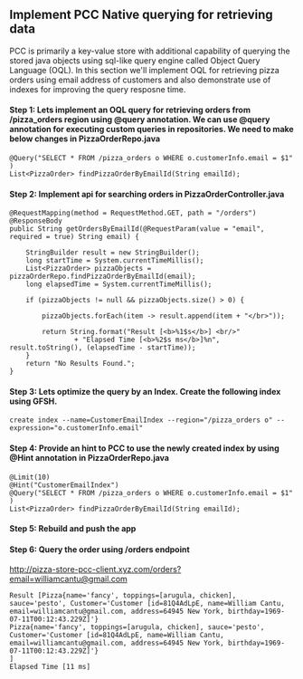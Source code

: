## Implement PCC Native querying for retrieving data

PCC is primarily a key-value store with additional capability of querying the stored java objects using sql-like query engine called Object Query Language (OQL). In this section we'll implement OQL for retrieving pizza orders using email address of customers and also demonstrate use of indexes for improving the query resposne time.

#### Step 1: Lets implement an OQL query for retrieving orders from /pizza_orders region using @query annotation. We can use @query annotation for executing custom queries in repositories. We need to make below changes in PizzaOrderRepo.java

```
@Query("SELECT * FROM /pizza_orders o WHERE o.customerInfo.email = $1" )
List<PizzaOrder> findPizzaOrderByEmailId(String emailId);

```

#### Step 2: Implement api for searching orders in PizzaOrderController.java

```
@RequestMapping(method = RequestMethod.GET, path = "/orders")
@ResponseBody
public String getOrdersByEmailId(@RequestParam(value = "email", required = true) String email) {

	StringBuilder result = new StringBuilder();
	long startTime = System.currentTimeMillis();
	List<PizzaOrder> pizzaObjects = pizzaOrderRepo.findPizzaOrderByEmailId(email);
	long elapsedTime = System.currentTimeMillis();

    if (pizzaObjects != null && pizzaObjects.size() > 0) {

    	pizzaObjects.forEach(item -> result.append(item + "</br>"));

    	return String.format("Result [<b>%1$s</b>] <br/>"
    			+ "Elapsed Time [<b>%2$s ms</b>]%n", result.toString(), (elapsedTime - startTime));
    }
	return "No Results Found.";
}
```

#### Step 3: Lets optimize the query by an Index. Create the following index using GFSH.

```
create index --name=CustomerEmailIndex --region="/pizza_orders o" --expression="o.customerInfo.email"
```

#### Step 4: Provide an hint to PCC to use the newly created index by using @Hint annotation in PizzaOrderRepo.java

```
@Limit(10)
@Hint("CustomerEmailIndex")
@Query("SELECT * FROM /pizza_orders o WHERE o.customerInfo.email = $1" )
List<PizzaOrder> findPizzaOrderByEmailId(String emailId);
```

#### Step 5: Rebuild and push the app

#### Step 6: Query the order using /orders endpoint

http://pizza-store-pcc-client.xyz.com/orders?email=williamcantu@gmail.com

```
Result [Pizza{name='fancy', toppings=[arugula, chicken], sauce='pesto', Customer='Customer [id=81Q4AdLpE, name=William Cantu, email=williamcantu@gmail.com, address=64945 New York, birthday=1969-07-11T00:12:43.229Z]'}
Pizza{name='fancy', toppings=[arugula, chicken], sauce='pesto', Customer='Customer [id=81Q4AdLpE, name=William Cantu, email=williamcantu@gmail.com, address=64945 New York, birthday=1969-07-11T00:12:43.229Z]'}
]
Elapsed Time [11 ms]
```